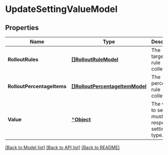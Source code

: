 # UpdateSettingValueModel

## Properties
Name | Type | Description | Notes
------------ | ------------- | ------------- | -------------
**RolloutRules** | [**[]RolloutRuleModel**](RolloutRuleModel.md) | The targeting rule collection. | [optional] [default to null]
**RolloutPercentageItems** | [**[]RolloutPercentageItemModel**](RolloutPercentageItemModel.md) | The percentage rule collection. | [optional] [default to null]
**Value** | [***Object**](.md) | The value to serve. It must respect the setting type. | [optional] [default to null]

[[Back to Model list]](../README.md#documentation-for-models) [[Back to API list]](../README.md#documentation-for-api-endpoints) [[Back to README]](../README.md)

